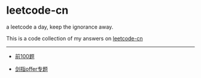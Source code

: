 # leetcode-cn
a leetcode a day, keep the  ignorance away.

This is a code collection of my answers on [leetcode-cn](https://leetcode-cn.com/)

---

- [前100题](./README/100.md)


- [剑指offer专题](./README/sword.md)

